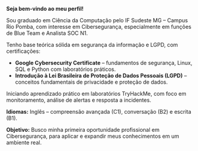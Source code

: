 **Seja bem-vindo ao meu perfil!**

Sou graduado em Ciência da Computação pelo IF Sudeste MG – Campus Rio Pomba, com interesse em Cibersegurança, especialmente em funções de Blue Team e Analista SOC N1.

Tenho base teórica sólida em segurança da informação e LGPD, com certificações:

* **Google Cybersecurity Certificate** – fundamentos de segurança, Linux, SQL e Python com laboratórios práticos.
* **Introdução à Lei Brasileira de Proteção de Dados Pessoais (LGPD)** – conceitos fundamentais de privacidade e proteção de dados.

Iniciando aprendizado prático em laboratórios TryHackMe, com foco em monitoramento, análise de alertas e resposta a incidentes.

**Idiomas:** Inglês – compreensão avançada (C1), conversação (B2) e escrita (B1).

**Objetivo:** Busco minha primeira oportunidade profissional em Cibersegurança, para aplicar e expandir meus conhecimentos em um ambiente real.

